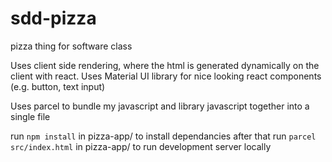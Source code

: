 # sdd-pizza
pizza thing for software class

Uses client side rendering, where the html is generated dynamically on the client with react.
Uses Material UI library for nice looking react components (e.g. button, text input)

Uses parcel to bundle my javascript and library javascript together into a single file

run `npm install` in pizza-app/ to install dependancies
after that run `parcel src/index.html` in pizza-app/ to run development server locally